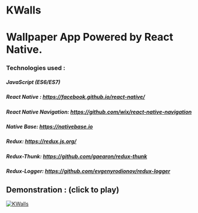 # KWalls
# Wallpaper App Powered by React Native.

### Technologies used : 

##### JavaScript (ES6/ES7)
##### React Native : https://facebook.github.io/react-native/
##### React Native Navigation: https://github.com/wix/react-native-navigation
##### Native Base: https://nativebase.io
##### Redux: https://redux.js.org/
##### Redux-Thunk: https://github.com/gaearon/redux-thunk
##### Redux-Logger: https://github.com/evgenyrodionov/redux-logger

## Demonstration : (click to play)

[![KWalls](https://media.giphy.com/media/8vwEvDAT3wSK2XkPDw/giphy.gif)](https://vimeo.com/262392804 "KWalls")
